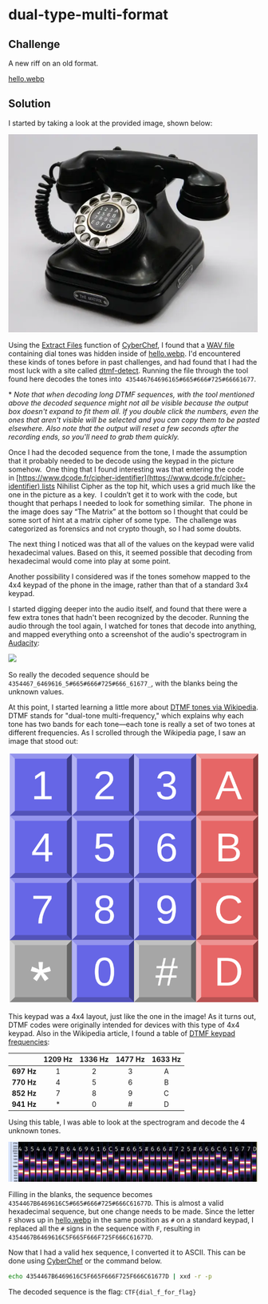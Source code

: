 # dual-type-multi-format

## Challenge

A new riff on an old format.

[hello.webp](./hello.webp)


## Solution

I started by taking a look at the provided image, shown below:

<img src="./hello.webp" width="500"><br>

Using the [Extract Files](https://cyberchef.io/#recipe=Extract_Files(true,true,true,true,true,true,false,true)) function of [CyberChef](https://cyberchef.io), I found that a [WAV file](./extracted_at_0x3c02) containing dial tones was hidden inside of [hello.webp](./hello.webp).  I'd encountered these kinds of tones before in past challenges, and had found that I had the most luck with a site called [dtmf-detect](https://unframework.github.io/dtmf-detect/).  Running the file through the tool found here decodes the tones into  `435446764696165#665#666#725#66661677`.

\* *Note that when decoding long DTMF sequences, with the tool mentioned above the decoded sequence might not all be visible because the output box doesn't expand to fit them all.  If you double click the numbers, even the ones that aren't visible will be selected and you can copy them to be pasted elsewhere.  Also note that the output will reset a few seconds after the recording ends, so you'll need to grab them quickly.*

Once I had the decoded sequence from the tone, I made the assumption that it probably needed to be decode using the keypad in the picture somehow.  One thing that I found interesting was that entering the code in [https://www.dcode.fr/cipher-identifier](https://www.dcode.fr/cipher-identifier) lists Nihilist Cipher as the top hit, which uses a grid much like the one in the picture as a key.  I couldn’t get it to work with the code, but thought that perhaps I needed to look for something similar.  The phone in the image does say “The Matrix” at the bottom so I thought that could be some sort of hint at a matrix cipher of some type.  The challenge was categorized as forensics and not crypto though, so I had some doubts.

The next thing I noticed was that all of the values on the keypad were valid hexadecimal values.  Based on this, it seemed possible that decoding from hexadecimal would come into play at some point.

Another possibility I considered was if the tones somehow mapped to the 4x4 keypad of the phone in the image, rather than that of a standard 3x4 keypad.

I started digging deeper into the audio itself, and found that there were a few extra tones that hadn't been recognized by the decoder.  Running the audio through the tool again, I watched for tones that decode into anything, and mapped everything onto a screenshot of the audio's spectrogram in [Audacity](https://www.audacityteam.org):

![](spectrogram1.png)

So really the decoded sequence should be  `4354467_6469616_5#665#666#725#666_61677_`, with the blanks being the unknown values.

At this point, I started learning a little more about [DTMF tones via Wikipedia](https://en.wikipedia.org/wiki/Dual-tone_multi-frequency_signaling).  DTMF stands for "dual-tone multi-frequency," which explains why each tone has two bands for each tone—each tone is really a set of two tones at different frequencies.  As I scrolled through the Wikipedia page, I saw an image that stood out:

![](./img/DTMF_keypad_layout.svg)

This keypad was a 4x4 layout, just like the one in the image!  As it turns out, DTMF codes were originally intended for devices with this type of 4x4 keypad.  Also in the Wikipedia article, I found a table of [DTMF keypad frequencies](https://en.wikipedia.org/wiki/Dual-tone_multi-frequency_signaling#Keypad):

|            | **1209 Hz** | **1336 Hz** | **1477 Hz** | **1633 Hz** |
|:----------:|:-----------:|:-----------:|:-----------:|:-----------:|
| **697 Hz** |      1      |      2      |      3      |      A      |
| **770 Hz** |      4      |      5      |      6      |      B      |
| **852 Hz** |      7      |      8      |      9      |      C      |
| **941 Hz** |      *      |      0      |      #      |      D      |

Using this table, I was able to look at the spectrogram and decode the 4 unknown tones.

![](./img/spectrogram2.png)

Filling in the blanks, the sequence becomes `4354467B6469616C5#665#666#725#666C61677D`.
This is almost a valid hexadecimal sequence, but one change needs to be made.  Since the letter `F` shows up in [hello.webp](./hello.webp) in the same position as `#` on a standard keypad, I replaced all the `#` signs in the sequence with `F`, resulting in  `4354467B6469616C5F665F666F725F666C61677D`.

Now that I had a valid hex sequence, I converted it to ASCII.  This can be done using [CyberChef](https://cyberchef.io/#recipe=From_Hex('Auto')&input=NDM1NDQ2N0I2NDY5NjE2QzVGNjY1RjY2NkY3MjVGNjY2QzYxNjc3RA) or the command below.

```sh
echo 4354467B6469616C5F665F666F725F666C61677D | xxd -r -p
```

The decoded sequence is the flag: `CTF{dial_f_for_flag}`
